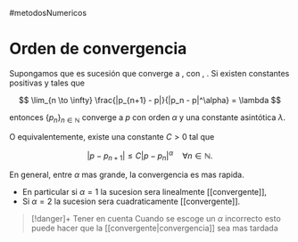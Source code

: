 #metodosNumericos
# Orden de convergencia

Supongamos que  es sucesión que converge a , con , . Si existen constantes positivas  y  tales que

$$
\lim_{n \to \infty} \frac{|p_{n+1} - p|}{|p_n - p|^\alpha} = \lambda
$$

entonces $\{p_n\}_{n\in\mathbb{N}}$ converge a $p$ con orden $\alpha$ y una constante asintótica $\lambda$.

O equivalentemente, existe una constante $C > 0$ tal que

$$
|p - p_{n+1}| \leq C|p - p_n|^\alpha \quad \forall n \in \mathbb{N}.
$$

En general, entre $α$ mas grande, la convergencia es mas rapida.
- En particular si $α = 1$ la sucesion sera linealmente [[convergente]],  
- Si $α = 2$ la sucesion sera cuadraticamente [[convergente]].

>[!danger]+ Tener en cuenta
>Cuando se escoge un $\alpha$ incorrecto esto puede hacer que la [[convergente|convergencia]] sea mas tardada

